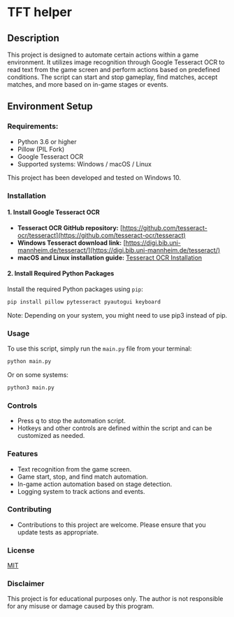 # TFT helper

## Description

This project is designed to automate certain actions within a game environment. It utilizes image recognition through Google Tesseract OCR to read text from the game screen and perform actions based on predefined conditions. The script can start and stop gameplay, find matches, accept matches, and more based on in-game stages or events.

## Environment Setup

### Requirements:

- Python 3.6 or higher
- Pillow (PIL Fork)
- Google Tesseract OCR
- Supported systems: Windows / macOS / Linux

This project has been developed and tested on Windows 10.

### Installation

#### 1. Install Google Tesseract OCR

- **Tesseract OCR GitHub repository:** [https://github.com/tesseract-ocr/tesseract](https://github.com/tesseract-ocr/tesseract)
- **Windows Tesseract download link:** [https://digi.bib.uni-mannheim.de/tesseract/](https://digi.bib.uni-mannheim.de/tesseract/)
- **macOS and Linux installation guide:** [Tesseract OCR Installation](https://tesseract-ocr.github.io/tessdoc/Installation.html)

#### 2. Install Required Python Packages

Install the required Python packages using `pip`:

```bash
pip install pillow pytesseract pyautogui keyboard
```

Note: Depending on your system, you might need to use pip3 instead of pip.

### Usage

To use this script, simply run the `main.py` file from your terminal:

```bash
python main.py
```
Or on some systems:
```bash
python3 main.py
```
### Controls
- Press q to stop the automation script.
- Hotkeys and other controls are defined within the script and can be customized as needed.

### Features
- Text recognition from the game screen.
- Game start, stop, and find match automation.
- In-game action automation based on stage detection.
- Logging system to track actions and events.

### Contributing
- Contributions to this project are welcome. Please ensure that you update tests as appropriate.

### License

[MIT](https://choosealicense.com/licenses/mit/)

### Disclaimer
This project is for educational purposes only. The author is not responsible for any misuse or damage caused by this program.
